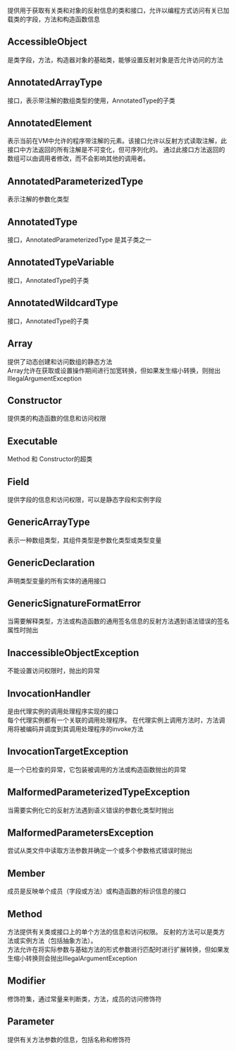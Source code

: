 提供用于获取有关类和对象的反射信息的类和接口，允许以编程方式访问有关已加载类的字段，方法和构造函数信息

## AccessibleObject
是类字段，方法，构造器对象的基础类，能够设置反射对象是否允许访问的方法

## AnnotatedArrayType
接口，表示带注解的数组类型的使用，AnnotatedType的子类

## AnnotatedElement
表示当前在VM中允许的程序带注解的元素。该接口允许以反射方式读取注解，此接口中方法返回的所有注解是不可变化，但可序列化的。
通过此接口方法返回的数组可以由调用者修改，而不会影响其他的调用者。

## AnnotatedParameterizedType
表示注解的参数化类型

## AnnotatedType
接口，AnnotatedParameterizedType 是其子类之一

## AnnotatedTypeVariable
接口，AnnotatedType的子类

## AnnotatedWildcardType
接口，AnnotatedType的子类

## Array
提供了动态创建和访问数组的静态方法  
Array允许在获取或设置操作期间进行加宽转换，但如果发生缩小转换，则抛出IllegalArgumentException 

## Constructor
提供类的构造函数的信息和访问权限

## Executable
Method 和 Constructor的超类

## Field
提供字段的信息和访问权限，可以是静态字段和实例字段

## GenericArrayType
表示一种数组类型，其组件类型是参数化类型或类型变量

## GenericDeclaration
声明类型变量的所有实体的通用接口

## GenericSignatureFormatError
当需要解释类型，方法或构造函数的通用签名信息的反射方法遇到语法错误的签名属性时抛出

## InaccessibleObjectException
不能设置访问权限时，抛出的异常

## InvocationHandler
是由代理实例的调用处理程序实现的接口  
每个代理实例都有一个关联的调用处理程序。 在代理实例上调用方法时，方法调用将被编码并调度到其调用处理程序的invoke方法

## InvocationTargetException
是一个已检查的异常，它包装被调用的方法或构造函数抛出的异常

## MalformedParameterizedTypeException
当需要实例化它的反射方法遇到语义错误的参数化类型时抛出

## MalformedParametersException
尝试从类文件中读取方法参数并确定一个或多个参数格式错误时抛出

## Member
成员是反映单个成员（字段或方法）或构造函数的标识信息的接口

## Method
方法提供有关类或接口上的单个方法的信息和访问权限。 反射的方法可以是类方法或实例方法（包括抽象方法）。  
方法允许在将实际参数与基础方法的形式参数进行匹配时进行扩展转换，但如果发生缩小转换则会抛出IllegalArgumentException

## Modifier
修饰符集，通过常量来判断类，方法，成员的访问修饰符

## Parameter
提供有关方法参数的信息，包括名称和修饰符


